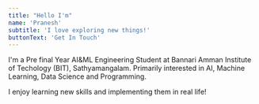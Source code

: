 ```yaml
---
title: "Hello I'm"
name: 'Pranesh'
subtitle: 'I love exploring new things!'
buttonText: 'Get In Touch'
---
```


I'm a Pre final Year AI&ML Engineering Student at Bannari Amman Institute of Techology (BIT), Sathyamangalam. Primarily interested in AI, Machine Learning, Data Science and Programming.

I enjoy learning new skills and implementing them in real life!
